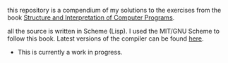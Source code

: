 this repository is a compendium of my solutions to the exercises from the book [Structure and Interpretation of Computer Programs](https://mitpress.mit.edu/sicp/full-text/book/book.html).

all the source is written in Scheme (Lisp). I used the MIT/GNU Scheme to follow this book. Latest versions of the compiler can be found [here](https://www.gnu.org/software/mit-scheme/).




* This is currently a work in progress.